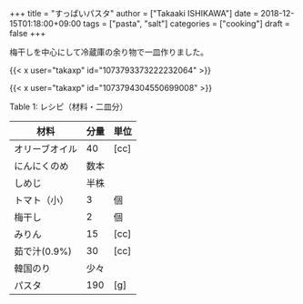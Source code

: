 +++
title = "すっぱいパスタ"
author = ["Takaaki ISHIKAWA"]
date = 2018-12-15T01:18:00+09:00
tags = ["pasta", "salt"]
categories = ["cooking"]
draft = false
+++

梅干しを中心にして冷蔵庫の余り物で一皿作りました。  

{{< x user="takaxp" id="1073793373222232064" >}}  

{{< x user="takaxp" id="1073794304550699008" >}}  

<div class="table-caption">
  <span class="table-number">Table 1</span>:
  レシピ（材料・二皿分）
</div>

| 材料      | 分量 | 単位 |
|---------|----|----|
| オリーブオイル | 40  | [cc] |
| にんにくのめ | 数本 |      |
| しめじ    | 半株 |      |
| トマト（小） | 3   | 個   |
| 梅干し    | 2   | 個   |
| みりん    | 15  | [cc] |
| 茹で汁(0.9%) | 30  | [cc] |
| 韓国のり  | 少々 |      |
| パスタ    | 190 | [g]  |
